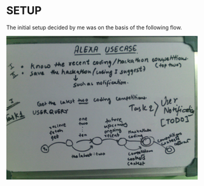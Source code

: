 # SETUP

The initial setup decided by me was on the basis of the following flow.

![alexa_usecase](https://github.com/deathcod/ALEXA_skillset/blob/master/ALEXA/ALEXA_FLOW_PICTURE/ALEXA_USECASE.jpg)